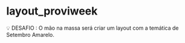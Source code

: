 # layout_proviweek
💡 DESAFIO : O mão na massa será criar um layout com a temática de Setembro Amarelo.

